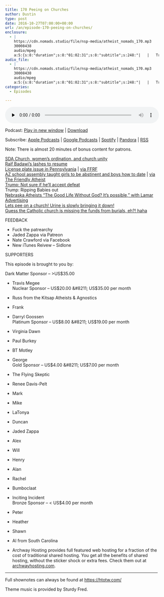 ```yaml
---
title: 170 Peeing on Churches
author: Dustin
type: post
date: 2016-10-27T07:00:00+00:00
url: /an/episode-170-peeing-on-churches/
enclosure:
  - |
    https://cdn.nomads.studio/file/nsp-media/atheist_nomads_170.mp3
    30008438
    audio/mpeg
    a:5:{s:8:"duration";s:8:"01:02:31";s:8:"subtitle";s:248:"|   |   Trump: Ripping Babies out    FEEDBACK * Fuck the patrearchy * Jaded Zappa via Patreon * Nate Crawford via Facebook * New iTunes Reivew - Sidlone SUPPORTERS This episode is brought to you by: Dark Matter Sponsor - >US$35.00 * Travis Megee...";s:8:"explicit";s:1:"1";s:13:"episode_title";s:18:"Peeing on Churches";s:10:"episode_no";s:3:"170";}
audio_file:
  - |
    https://cdn.nomads.studio/file/nsp-media/atheist_nomads_170.mp3
    30008438
    audio/mpeg
    a:5:{s:8:"duration";s:8:"01:02:31";s:8:"subtitle";s:248:"|   |   Trump: Ripping Babies out    FEEDBACK * Fuck the patrearchy * Jaded Zappa via Patreon * Nate Crawford via Facebook * New iTunes Reivew - Sidlone SUPPORTERS This episode is brought to you by: Dark Matter Sponsor - >US$35.00 * Travis Megee...";s:8:"explicit";s:1:"1";s:13:"episode_title";s:18:"Peeing on Churches";s:10:"episode_no";s:3:"170";}
categories:
  - Episodes

---
```

<div itemscope itemtype="http://schema.org/AudioObject">
  <meta itemprop="name" content="170 Peeing on Churches" />
  
  <meta itemprop="uploadDate" content="2016-10-27T01:00:00-06:00" />
  
  <meta itemprop="encodingFormat" content="audio/mpeg" />
  
  <meta itemprop="duration" content="PT1H02M31S" />
  
  <meta itemprop="description" content="|   |   Trump: Ripping Babies out    FEEDBACK * Fuck the patrearchy * Jaded Zappa via Patreon * Nate Crawford via Facebook * New iTunes Reivew - Sidlone SUPPORTERS This episode is brought to you by: Dark Matter Sponsor - >US$35.00 * Travis Megee..." />
  
  <meta itemprop="contentUrl" content="https://dts.podtrac.com/redirect.mp3/cdn.nomads.studio/file/nsp-media/atheist_nomads_170.mp3" />
  
  <meta itemprop="contentSize" content="28.6" />
  </p> 
  
  <div class="powerpress_player" id="powerpress_player_8432">
    <audio class="wp-audio-shortcode" id="audio-5058-176" preload="none" style="width: 100%;" controls="controls"><source type="audio/mpeg" src="https://dts.podtrac.com/redirect.mp3/cdn.nomads.studio/file/nsp-media/atheist_nomads_170.mp3?_=176" /><a href="https://dts.podtrac.com/redirect.mp3/cdn.nomads.studio/file/nsp-media/atheist_nomads_170.mp3">https://dts.podtrac.com/redirect.mp3/cdn.nomads.studio/file/nsp-media/atheist_nomads_170.mp3</a></audio>
  </div>
</div>

<p class="powerpress_links powerpress_links_mp3">
  Podcast: <a href="https://dts.podtrac.com/redirect.mp3/cdn.nomads.studio/file/nsp-media/atheist_nomads_170.mp3" class="powerpress_link_pinw" target="_blank" title="Play in new window" onclick="return powerpress_pinw('https://htotw.com/?powerpress_pinw=5058-podcast');" rel="nofollow">Play in new window</a> | <a href="https://dts.podtrac.com/redirect.mp3/cdn.nomads.studio/file/nsp-media/atheist_nomads_170.mp3" class="powerpress_link_d" title="Download" rel="nofollow" download="atheist_nomads_170.mp3">Download</a>
</p>

<p class="powerpress_links powerpress_subscribe_links">
  Subscribe: <a href="https://podcasts.apple.com/us/podcast/humanists-take-on-the-world/id530050098?mt=2&ls=1" class="powerpress_link_subscribe powerpress_link_subscribe_itunes" target="_blank" title="Subscribe on Apple Podcasts" rel="nofollow">Apple Podcasts</a> | <a href="https://www.google.com/podcasts?feed=aHR0cDovL2F0aGVpc3Rub21hZHMubGlic3luLmNvbS9yc3M%3D" class="powerpress_link_subscribe powerpress_link_subscribe_googleplay" target="_blank" title="Subscribe on Google Podcasts" rel="nofollow">Google Podcasts</a> | <a href="https://open.spotify.com/show/3LzK2xZGike6Tc1GEMtMbr?si=LieN9SNuTpq96smuaUsH8A" class="powerpress_link_subscribe powerpress_link_subscribe_spotify" target="_blank" title="Subscribe on Spotify" rel="nofollow">Spotify</a> | <a href="https://www.pandora.com/podcast/atheist-nomads/PC:10122?corr=62071012&part=ug" class="powerpress_link_subscribe powerpress_link_subscribe_pandora" target="_blank" title="Subscribe on Pandora" rel="nofollow">Pandora</a> | <a href="https://htotw.com/feed/podcast/" class="powerpress_link_subscribe powerpress_link_subscribe_rss" target="_blank" title="Subscribe via RSS" rel="nofollow">RSS</a>
</p>

Note: There is almost 20 minutes of bonus content for patrons.

<a href="http://spectrummagazine.org/article/2016/10/12/three-takeaways-annual-council-unity-vote" target="_blank" rel="noopener">SDA Church, women’s ordination, and church unity</a>  
<a href="http://www.bbc.com/news/world-middle-east-37703312" target="_blank" rel="noopener">Raif Badawi’s lashes to resume</a>  
<a href="https://pittatheist.wordpress.com/2016/10/20/hanlons-razor-or-how-i-learned-to-stop-being-meek-and-love-the-fight/" target="_blank" rel="noopener">License plate issue in Pennsylvania</a> | <a href="https://ffrf.org/news/news-releases/item/27742-ffrf-protests-denial-of-license-plate-to-pennsylvania-freethinker" target="_blank" rel="noopener">via FFRF</a>  
<a href="http://www.paysonroundup.com/news/2016/oct/04/phs-assembly-warns-girls-not-provoke-uncontrollabl/" target="_blank" rel="noopener">AZ school assembly taught girls to be abstinent and boys how to date</a> | <a href="http://www.patheos.com/blogs/friendlyatheist/2016/10/20/az-school-sends-girls-to-mandatory-christian-abstinence-assembly-boys-to-voluntary-dating-seminar/" target="_blank" rel="noopener">via The Friendly Atheist</a>  
<a href="https://www.thestar.com/news/world/2016/10/20/republicans-call-trumps-refusal-to-endorse-election-outcome-stupid-frightening.html" target="_blank" rel="noopener">Trump: Not sure if he’ll accept defeat</a>  
Trump: Ripping Babies out  
<a href="http://www.foxnews.com/us/2016/10/25/atheist-billboard-in-nebraska-removed-amid-boycott-threats.html" target="_blank" rel="noopener">Nebraska Atheists &#8220;The Good Life Without God? It&#8217;s possible,&#8221; with Lamar Advertising</a>  
<a href="http://www.rawstory.com/2016/10/the-worlds-tallest-church-is-being-destroyed-by-urine/" target="_blank" rel="noopener">Lets pee on a church! Urine is slowly bringing it down!</a>  
<a href="http://www.npr.org/sections/thetwo-way/2016/10/25/499286415/vatican-dont-scatter-cremation-ashes-and-dont-keep-them-at-home" target="_blank" rel="noopener">Guess the Catholic church is missing the funds from burials, eh?! haha</a>

FEEDBACK

* Fuck the patrearchy  
* Jaded Zappa via Patreon  
* Nate Crawford via Facebook  
* New iTunes Reivew &#8211; Sidlone

SUPPORTERS

This episode is brought to you by:

Dark Matter Sponsor &#8211; >US$35.00  
* Travis Megee  
Nuclear Sponsor &#8211; US$20.00 &#8211; US$35.00 per month  
* Russ from the Kitsap Atheists & Agnostics  
* Frank  
* Darryl Goossen  
Platinum Sponsor &#8211; US$8.00 &#8211; US$19.00 per month  
* Virginia Dawn  
* Paul Burkey  
* BT Motley  
* George  
Gold Sponsor &#8211; US$4.00 &#8211; US$7.00 per month  
* The Flying Skeptic  
* Renee Davis-Pelt  
* Mark  
* Mike  
* LaTonya  
* Duncan  
* Jaded Zappa  
* Alex  
* Will  
* Henry  
* Alan  
* Rachel  
* Bumboclaat  
* Inciting Incident  
Bronze Sponsor &#8211; < US$4.00 per month  
* Peter  
* Heather  
* Shawn  
* Al from South Carolina

* Archway Hosting provides full featured web hosting for a fraction of the cost of traditional shared hosting. You get all the benefits of shared hosting, without the sticker shock or extra fees. Check them out at <a href="http://archwayhosting.com/" target="_blank" rel="noopener">archwayhosting.com</a>.

<hr width="500" />

Full shownotes can always be found at <https://htotw.com/>  

Theme music is provided by Sturdy Fred.